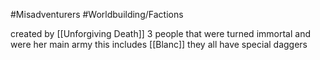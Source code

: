 #Misadventurers #Worldbuilding/Factions 

created by [[Unforgiving Death]]
3 people that were turned immortal and were her main army 
this includes [[Blanc]]
they all have special daggers